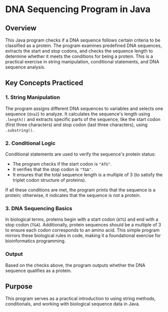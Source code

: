 # DNA Sequencing Program in Java

## Overview
This Java program checks if a DNA sequence follows certain criteria to be classified as a protein. The program examines predefined DNA sequences, extracts the start and stop codons, and checks the sequence length to determine whether it meets the conditions for being a protein. This is a practical exercise in string manipulation, conditional statements, and DNA sequence analysis.

## Key Concepts Practiced

### 1. String Manipulation
The program assigns different DNA sequences to variables and selects one sequence (`dna2`) to analyze. It calculates the sequence's length using `.length()` and extracts specific parts of the sequence, like the start codon (first three characters) and stop codon (last three characters), using `.substring()`.

### 2. Conditional Logic
Conditional statements are used to verify the sequence's protein status:
- The program checks if the start codon is `"ATG"`.
- It verifies that the stop codon is `"TGA"`.
- It ensures that the total sequence length is a multiple of 3 (to satisfy the triplet codon structure of proteins).

If all these conditions are met, the program prints that the sequence is a protein; otherwise, it indicates that the sequence is not a protein.

### 3. DNA Sequencing Basics
In biological terms, proteins begin with a start codon (`ATG`) and end with a stop codon (`TGA`). Additionally, protein sequences should be a multiple of 3 to ensure each codon corresponds to an amino acid. This simple program mirrors these biological rules in code, making it a foundational exercise for bioinformatics programming.

### Output
Based on the checks above, the program outputs whether the DNA sequence qualifies as a protein.

## Purpose
This program serves as a practical introduction to using string methods, conditionals, and working with biological sequence data in Java.
